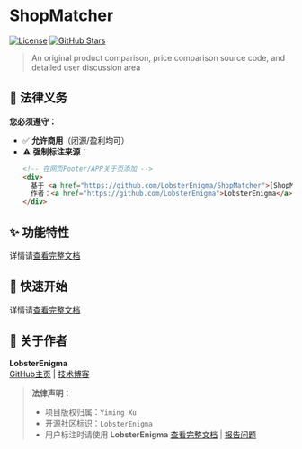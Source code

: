 # ShopMatcher

[![License](https://img.shields.io/badge/License-Apache_2.0-blue.svg)](https://opensource.org/licenses/Apache-2.0)
[![GitHub Stars](https://img.shields.io/github/stars/LobsterEnigma/ShopMatcher?style=social)](https://github.com/LobsterEnigma/ShopMatcher)


> An original product comparison, price comparison source code, and detailed user discussion area

## 📜 法律义务
**您必须遵守：**
- ✅ **允许商用**（闭源/盈利均可）
- ⚠️ **强制标注来源**：
  ```html
  <!-- 在网页Footer/APP关于页添加 -->
  <div>
    基于 <a href="https://github.com/LobsterEnigma/ShopMatcher">[ShopMatcher]</a> 构建 | 
    作者：<a href="https://github.com/LobsterEnigma">LobsterEnigma</a>
  </div>


## ✨ 功能特性
详情请[查看完整文档](docs/使用文档zh.md)

## 🚀 快速开始
详情请[查看完整文档](docs/使用文档zh.md)

## 🦞 关于作者
**LobsterEnigma**  
[GitHub主页](https://github.com/LobsterEnigma) | [技术博客](https://longxiastudio.com)  

> **法律声明**：  
> - 项目版权归属：`Yiming Xu`  
> - 开源社区标识：`LobsterEnigma`  
> - 用户标注时请使用 **LobsterEnigma**
[查看完整文档](docs/使用文档zh.md) | [报告问题](https://github.com/LobsterEnigma/ShopMatcher/issues)



